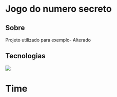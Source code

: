 <h1>Jogo do numero secreto</h1>

<h2>Sobre</h2>

<p>Projeto utilizado para exemplo- Alterado</p>

## Tecnologias
<div>
  <img src="https://img.shields.io/badge/HTML-239120?style=for-the-badge&logo=html5&logoColor=white" >
</div>

# Time

